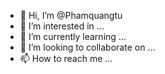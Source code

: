 - 👋 Hi, I’m @Phamquangtu
- 👀 I’m interested in ...
- 🌱 I’m currently learning ...
- 💞️ I’m looking to collaborate on ...
- 📫 How to reach me ...

<!---
Phamquangtu/Phamquangtu is a ✨ special ✨ repository because its `README.md` (this file) appears on your GitHub profile.
You can click the Preview link to take a look at your changes.
--->
